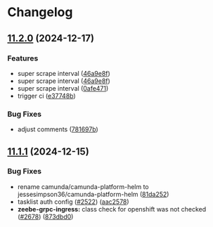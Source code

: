 # Changelog

## [11.2.0](https://github.com/jessesimpson36/camunda-platform-helm/compare/camunda-platform-8.6-v11.1.1...camunda-platform-8.6-11.2.0) (2024-12-17)


### Features

* super scrape interval ([46a9e8f](https://github.com/jessesimpson36/camunda-platform-helm/commit/46a9e8f91b069678bc104c93f3ce5d48bb42e5ee))
* super scrape interval ([46a9e8f](https://github.com/jessesimpson36/camunda-platform-helm/commit/46a9e8f91b069678bc104c93f3ce5d48bb42e5ee))
* super scrape interval ([0afe471](https://github.com/jessesimpson36/camunda-platform-helm/commit/0afe471b8efacf7b0a4eef936437a88e4b89658f))
* trigger ci ([e37748b](https://github.com/jessesimpson36/camunda-platform-helm/commit/e37748b39ec7be059ff782f42c877a1470933c93))


### Bug Fixes

* adjust comments ([781697b](https://github.com/jessesimpson36/camunda-platform-helm/commit/781697b5d52dcc49999c27f27bd5ae7f8267277e))

## [11.1.1](https://github.com/jessesimpson36/camunda-platform-helm/compare/camunda-platform-8.6-v11.1.0...camunda-platform-8.6-11.1.1) (2024-12-15)


### Bug Fixes

* rename camunda/camunda-platform-helm to jessesimpson36/camunda-platform-helm ([81da252](https://github.com/jessesimpson36/camunda-platform-helm/commit/81da2524f5b57c575ddc4075ab92149fbb2dd6f5))
* tasklist auth config ([#2522](https://github.com/jessesimpson36/camunda-platform-helm/issues/2522)) ([aac2578](https://github.com/jessesimpson36/camunda-platform-helm/commit/aac2578d4701d44918f250b299693643a6de767e))
* **zeebe-grpc-ingress:** class check for openshift was not checked ([#2678](https://github.com/jessesimpson36/camunda-platform-helm/issues/2678)) ([873dbd0](https://github.com/jessesimpson36/camunda-platform-helm/commit/873dbd08ca63292312e5965b2d5d43daeaa7da4f))
